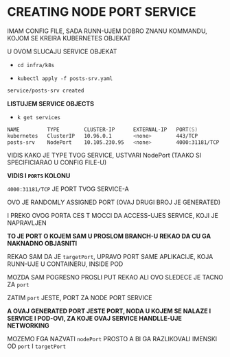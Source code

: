 # CREATING NODE PORT SERVICE

IMAM CONFIG FILE, SADA RUNN-UJEM DOBRO ZNANU KOMMANDU, KOJOM SE KREIRA KUBERNETES OBJEKAT

U OVOM SLUCAJU SERVICE OBJEKAT

- `cd infra/k8s`

- `kubectl apply -f posts-srv.yaml`

```zsh
service/posts-srv created
```

**LISTUJEM SERVICE OBJECTS**

- `k get services`

```zsh
NAME         TYPE        CLUSTER-IP      EXTERNAL-IP   PORT(S)          AGE
kubernetes   ClusterIP   10.96.0.1       <none>        443/TCP          2d2h
posts-srv    NodePort    10.105.230.95   <none>        4000:31181/TCP   59s
```

VIDIS KAKO JE TYPE TVOG SERVICE, USTVARI NodePort (TAAKO SI SPECIFICIARAO U CONFIG FILE-U)

**VIDIS I `PORTS` KOLONU**

`4000:31181/TCP` JE PORT TVOG SERVICE-A

OVO JE RANDOMLY ASSIGNED PORT (OVAJ DRUGI BROJ JE GENERATED)

I PREKO OVOG PORTA CES T MOCCI DA ACCESS-UJES SERVICE, KOJI JE NAPRAVLJEN

**TO JE PORT O KOJEM SAM U PROSLOM BRANCH-U REKAO DA CU GA NAKNADNO OBJASNITI**

REKAO SAM DA JE `targetPort`, UPRAVO PORT SAME APLIKACIJE, KOJA RUNN-UJE U CONTAINERU, INSIDE POD

MOZDA SAM POGRESNO PROSLI PUT REKAO ALI OVO SLEDECE JE TACNO ZA `port`

ZATIM `port` JESTE, PORT ZA NODE PORT SERVICE

**A OVAJ GENERATED PORT JESTE PORT, NODA U KOJEM SE NALAZE I SERVICE I POD-OVI, ZA KOJE OVAJ SERVICE HANDLLE-UJE NETWORKING**

MOZEMO FGA NAZVATI `nodePort` PROSTO A BI GA RAZLIKOVALI IMENSKI OD `port` I `targetPort`
